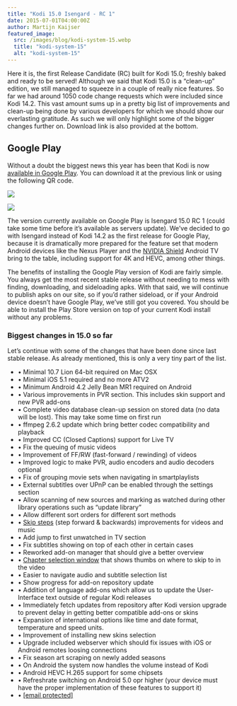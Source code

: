 ```yaml
---
title: "Kodi 15.0 Isengard - RC 1"
date: 2015-07-01T04:00:00Z
author: Martijn Kaijser
featured_image:
  src: /images/blog/kodi-system-15.webp
  title: "kodi-system-15"
  alt: "kodi-system-15"
---
```


Here it is, the first Release Candidate (RC) built for Kodi 15.0; freshly baked and ready to be served! Although we said that Kodi 15.0 is a “clean-up” edition, we still managed to squeeze in a couple of really nice features. So far we had around 1050 code change requests which were included since Kodi 14.2. This vast amount sums up in a pretty big list of improvements and clean-up being done by various developers for which we should show our everlasting gratitude. As such we will only highlight some of the bigger changes further on. Download link is also provided at the bottom.

## Google Play

Without a doubt the biggest news this year has been that Kodi is now [available in Google Play](https://play.google.com/store/apps/details?id=org.xbmc.kodi). You can download it at the previous link or using the following QR code.

[![](https://developer.android.com/images/brand/en_generic_rgb_wo_45.webp)](https://play.google.com/store/apps/details?id=org.xbmc.kodi)

[![](https://chart.googleapis.com/chart?cht=qr&chs=100x100&choe=UTF-8&chld=H|0&chl=https://goo.gl/gvJKBI)](https://play.google.com/store/apps/details?id=org.xbmc.kodi)

The version currently available on Google Play is Isengard 15.0 RC 1 (could take some time before it’s available as servers update). We’ve decided to go with Isengard instead of Kodi 14.2 as the first release for Google Play, because it is dramatically more prepared for the feature set that modern Android devices like the Nexus Player and the [NVIDIA Shield](https://youtu.be/0MH73mhO0fM "NVIDIA Shield Android TV Review") Android TV bring to the table, including support for 4K and HEVC, among other things.

The benefits of installing the Google Play version of Kodi are fairly simple. You always get the most recent stable release without needing to mess with finding, downloading, and sideloading apks. With that said, we will continue to publish apks on our site, so if you’d rather sideload, or if your Android device doesn’t have Google Play, we’ve still got you covered. You should be able to install the Play Store version on top of your current Kodi install without any problems.

### Biggest changes in 15.0 so far

Let’s continue with some of the changes that have been done since last stable release. As already mentioned, this is only a very tiny part of the list.

- • Minimal 10.7 Lion 64-bit required on Mac OSX
- • Minimal iOS 5.1 required and no more ATV2
- • Minimum Android 4.2 Jelly Bean MR1 required on Android
- • Various improvements in PVR section. This includes skin support and new PVR add-ons
- • Complete video database clean-up session on stored data (no data will be lost). This may take some time on first run
- • ffmpeg 2.6.2 update which bring better codec compatibility and playback
- • Improved CC (Closed Captions) support for Live TV
- • Fix the queuing of music videos
- • Improvement of FF/RW (fast-forward / rewinding) of videos
- • Improved logic to make PVR, audio encoders and audio decoders optional
- • Fix of grouping movie sets when navigating in smartplaylists
- • External subtitles over UPnP can be enabled through the settings section
- • Allow scanning of new sources and marking as watched during other library operations such as “update library”
- • Allow different sort orders for different sort methods
- • [Skip steps](https://www.youtube.com/watch?v=2QrhphxMJCQ) (step forward & backwards) improvements for videos and music
- • Add jump to first unwatched in TV section
- • Fix subtitles showing on top of each other in certain cases
- • Reworked add-on manager that should give a better overview
- • [Chapter selection window](https://www.youtube.com/watch?v=5wn4KIJcHNI) that shows thumbs on where to skip to in the video
- • Easier to navigate audio and subtitle selection list
- • Show progress for add-on repository update
- • Addition of language add-ons which allow us to update the User-Interface text outside of regular Kodi releases
- • Immediately fetch updates from repository after Kodi version upgrade to prevent delay in getting better compatible add-ons or skins
- • Expansion of international options like time and date format, temperature and speed units.
- • Improvement of installing new skins selection
- • Upgrade included webserver which should fix issues with iOS or Android remotes loosing connections
- • Fix season art scraping on newly added seasons
- • On Android the system now handles the volume instead of Kodi
- • Android HEVC H.265 support for some chipsets
- • Refreshrate switching on Android 5.0 opr higher (your device must have the proper implementation of these features to support it)
- • [[email protected]](/cdn-cgi/l/email-protection)
